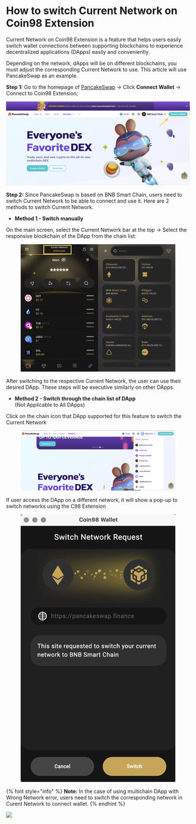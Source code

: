 # How to switch Current Network on Coin98 Extension

Current Network on Coin98 Extension is a feature that helps users easily switch wallet connections between supporting blockchains to experience decentralized applications (DApps) easily and conveniently.

Depending on the network, dApps will be on different blockchains, you must adjust the corresponding Current Network to use. This article will use PancakeSwap as an example.

**Step 1:** Go to the homepage of [PancakeSwap](https://pancakeswap.finance/) -> Click **Connect Wallet** -> Connect to Coin98 Extension;

![](<../../../../.gitbook/assets/Screenshot 2023-10-04 at 14.50.56.png>)

**Step 2:** Since PancakeSwap is based on BNB Smart Chain, users need to switch Current Network to be able to connect and use it. Here are 2 methods to switch Current Network.

* **Method 1 - Switch manually**

On the main screen, select the Current Network bar at the top -> Select the responsive blockchain of the DApp from the chain list:

<figure><img src="../../../../.gitbook/assets/Screenshot 0005-11-28 at 16.03.52.png" alt=""><figcaption></figcaption></figure>

After switching to the respective Current Network, the user can use their desired DApp. These steps will be executive similarly on other DApps.

* **Method 2 - Switch through the chain list of DApp**\
  (Not Applicable to All DApps)

Click on the chain icon that DApp supported for this feature to switch the Current Network

<figure><img src="../../../../.gitbook/assets/Screenshot 2023-10-04 at 15.00.14.png" alt=""><figcaption></figcaption></figure>

If user access the DApp on a different network, it will show a pop-up to switch networks using the C98 Extension

<figure><img src="../../../../.gitbook/assets/Switch network request.png" alt=""><figcaption></figcaption></figure>

{% hint style="info" %}
**Note:** In the case of using multichain DApp with Wrong Network error, users need to switch the corresponding network in Curent Network to connect wallet.
{% endhint %}

![](https://lh4.googleusercontent.com/bLG3l1XSg4XWUqD75n4Y63rEup3cqMYtqAWIwXH8ndxeZ0EDcA5Kbli4DtTQpMOR85c\_SHBwOCm16Er-JeJBNiabhMMFqnL-DVP9XzmenBcK2Xwga3pU2\_-gWrppKaitdsjMX0JY=s1600)
